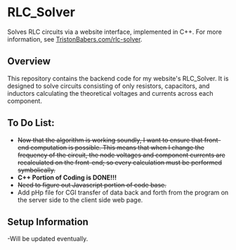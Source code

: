 # RLC_Solver
Solves RLC circuits via a website interface, implemented in C++. For more information, see [TristonBabers.com/rlc-solver](https://tristonbabers.com/rlc-solver/).

## Overview
This repository contains the backend code for my website's RLC_Solver. It is designed to solve circuits consisting of only resistors, capacitors, and inductors calculating the theoretical voltages and currents across each component.

## To Do List:
- ~~Now that the algorithm is working soundly, I want to ensure that front-end computation is possible. This means that when I change the frequency of the circuit, the node voltages and component currents are recalculated on the front-end; so every calculation must be performed symbolically.~~
- **C++ Portion of Coding is DONE!!!**
- ~~Need to figure out Javascript portion of code base.~~
- Add pHp file for CGI transfer of data back and forth from the program on the server side to the client side web page.

## Setup Information
-Will be updated eventually.
